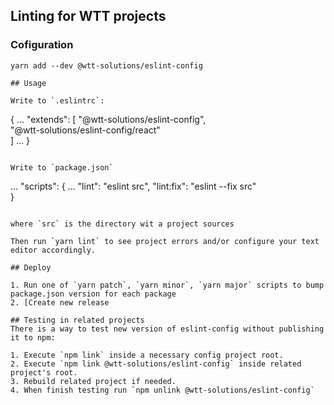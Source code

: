 ## Linting for WTT projects

### Cofiguration 

```
yarn add --dev @wtt-solutions/eslint-config

## Usage

Write to `.eslintrc`:

```
{
  ...
  "extends": [
    "@wtt-solutions/eslint-config",  
    "@wtt-solutions/eslint-config/react"  
  ]
  ...
}
```

Write to `package.json` 

```
...
"scripts": {
  ...
  "lint": "eslint src",
  "lint:fix": "eslint --fix src"  
}
```

where `src` is the directory wit a project sources

Then run `yarn lint` to see project errors and/or configure your text editor accordingly.

## Deploy

1. Run one of `yarn patch`, `yarn minor`, `yarn major` scripts to bump package.json version for each package
2. [Create new release

## Testing in related projects
There is a way to test new version of eslint-config without publishing it to npm:

1. Execute `npm link` inside a necessary config project root.
2. Execute `npm link @wtt-solutions/eslint-config` inside related project's root.
3. Rebuild related project if needed.
4. When finish testing run `npm unlink @wtt-solutions/eslint-config`
